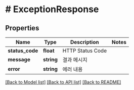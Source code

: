 # # ExceptionResponse

## Properties

Name | Type | Description | Notes
------------ | ------------- | ------------- | -------------
**status_code** | **float** | HTTP Status Code |
**message** | **string** | 결과 메시지 |
**error** | **string** | 에러 내용 |

[[Back to Model list]](../../README.md#models) [[Back to API list]](../../README.md#endpoints) [[Back to README]](../../README.md)

